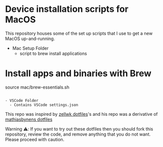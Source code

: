 # Device installation scripts for MacOS

This repository houses some of the set up scripts that I use to get a new MacOS up-and-running.

- Mac Setup Folder 
  - script to brew install applications
  
# Install apps and binaries with Brew
source mac/brew-essentials.sh
```

- VSCode Folder 
  - Contains VSCode settings.json
```

This repo was inspired by [zellwk dotfiles](https://github.com/zellwk/dotfiles)'s and his repo was a derivative of [mathiasbynens dotfiles](https://github.com/mathiasbynens/dotfiles)

Warning ⚠️: If you want to try out these dotfiles then you should fork this repository, review the code, and remove anything that you do not want. Please proceed with caution.

